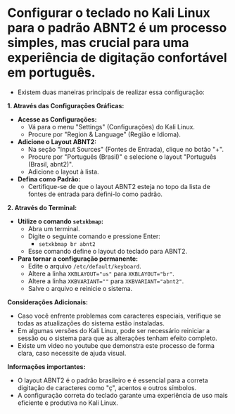 # Configurar o teclado no Kali Linux para o padrão ABNT2 é um processo simples, mas crucial para uma experiência de digitação confortável em português. 
- Existem duas maneiras principais de realizar essa configuração:

**1. Através das Configurações Gráficas:**

* **Acesse as Configurações:**
    * Vá para o menu "Settings" (Configurações) do Kali Linux.
    * Procure por "Region & Language" (Região e Idioma).
* **Adicione o Layout ABNT2:**
    * Na seção "Input Sources" (Fontes de Entrada), clique no botão "+".
    * Procure por "Português (Brasil)" e selecione o layout "Português (Brasil, abnt2)".
    * Adicione o layout à lista.
* **Defina como Padrão:**
    * Certifique-se de que o layout ABNT2 esteja no topo da lista de fontes de entrada para defini-lo como padrão.

**2. Através do Terminal:**

* **Utilize o comando `setxkbmap`:**
    * Abra um terminal.
    * Digite o seguinte comando e pressione Enter:
        * `setxkbmap br abnt2`
    * Esse comando define o layout do teclado para ABNT2.
* **Para tornar a configuração permanente:**
    * Edite o arquivo `/etc/default/keyboard`.
    * Altere a linha `XKBLAYOUT="us"` para `XKBLAYOUT="br"`.
    * Altere a linha `XKBVARIANT=""` para `XKBVARIANT="abnt2"`.
    * Salve o arquivo e reinicie o sistema.

**Considerações Adicionais:**

* Caso você enfrente problemas com caracteres especiais, verifique se todas as atualizações do sistema estão instaladas.
* Em algumas versões do Kali Linux, pode ser necessário reiniciar a sessão ou o sistema para que as alterações tenham efeito completo.
* Existe um video no youtube que demonstra este processo de forma clara, caso necessite de ajuda visual.

**Informações importantes:**

* O layout ABNT2 é o padrão brasileiro e é essencial para a correta digitação de caracteres como "ç", acentos e outros símbolos.
* A configuração correta do teclado garante uma experiência de uso mais eficiente e produtiva no Kali Linux.
